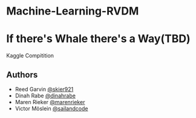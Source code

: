 # Machine-Learning-RVDM

# If there's Whale there's a Way(TBD)

Kaggle Compitition



## Authors

- Reed Garvin [@skier921](https://www.github.com/skier921)
- Dinah Rabe [@dinahrabe](https://www.github.com/dinahrabe)
- Maren Rieker [@marenrieker](https://www.github.com/marenrieker)
- Victor Möslein [@sailandcode](https://www.github.com/sailandcode)
